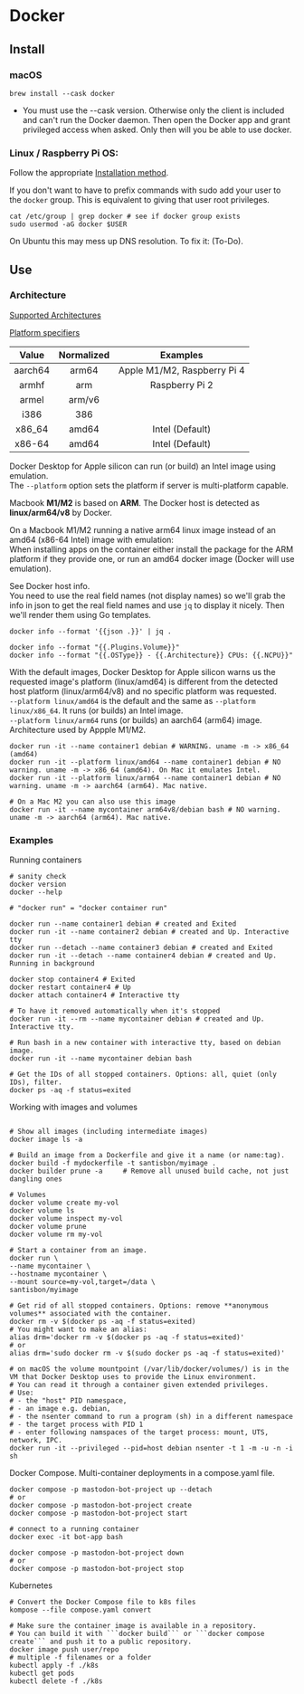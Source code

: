 # Docker

## Install

### macOS
```Shell
brew install --cask docker
```
* You must use the --cask version. Otherwise only the client is included and can't run the Docker daemon. Then open the Docker app and grant privileged access when asked. Only then will you be able to use docker.

### Linux / Raspberry Pi OS:  
Follow the appropriate [Installation method](https://docs.docker.com/engine/install/debian/#install-using-the-convenience-script).

If you don't want to have to prefix commands with sudo add your user to the `docker` group. This is equivalent to giving that user root privileges.
```Shell
cat /etc/group | grep docker # see if docker group exists
sudo usermod -aG docker $USER
```

On Ubuntu this may mess up DNS resolution. To fix it: (To-Do).

## Use

### Architecture

[Supported Architectures](https://github.com/docker-library/official-images#architectures-other-than-amd64)  

[Platform specifiers](https://github.com/containerd/containerd/blob/v1.4.3/platforms/platforms.go#L63)  

|  Value  | Normalized |          Examples           |
| :-----: | :--------: | :-------------------------: |
| aarch64 | arm64      | Apple M1/M2, Raspberry Pi 4 |
| armhf   | arm        | Raspberry Pi 2              |
| armel   | arm/v6     |                             |
| i386    | 386        |                             |
| x86_64  | amd64      | Intel (Default)             |
| x86-64  | amd64      | Intel (Default)             |

Docker Desktop for Apple silicon can run (or build) an Intel image using emulation.  
The ```--platform``` option sets the platform if server is multi-platform capable.  

Macbook **M1/M2** is based on **ARM**. The Docker host is detected as **linux/arm64/v8** by Docker.  

On a Macbook M1/M2 running a native arm64 linux image instead of an amd64 (x86-64 Intel) image with emulation:  
When installing apps on the container either install the package for the ARM platform if they provide one, or run an amd64 docker image (Docker will use emulation). 

See Docker host info.  
You need to use the real field names (not display names) so we'll grab the info in json to get the real field names and use ```jq``` to display it nicely. Then we'll render them using Go templates.

```Shell
docker info --format '{{json .}}' | jq .

docker info --format "{{.Plugins.Volume}}"
docker info --format "{{.OSType}} - {{.Architecture}} CPUs: {{.NCPU}}"
```

With the default images, Docker Desktop for Apple silicon warns us the requested image's platform (linux/amd64) is different from the detected host platform (linux/arm64/v8) and no specific platform was requested.  
```--platform linux/amd64``` is the default and the same as  ```--platform linux/x86_64```. It runs (or builds) an Intel image.  
```--platform linux/arm64``` runs (or builds) an aarch64 (arm64) image. Architecture used by Appple M1/M2.  

```Shell
docker run -it --name container1 debian # WARNING. uname -m -> x86_64 (amd64)
docker run -it --platform linux/amd64 --name container1 debian # NO warning. uname -m -> x86_64 (amd64). On Mac it emulates Intel.
docker run -it --platform linux/arm64 --name container1 debian # NO warning. uname -m -> aarch64 (arm64). Mac native.

# On a Mac M2 you can also use this image
docker run -it --name mycontainer arm64v8/debian bash # NO warning. uname -m -> aarch64 (arm64). Mac native.
```


### Examples

Running containers
```Shell
# sanity check
docker version
docker --help

# "docker run" = "docker container run"

docker run --name container1 debian # created and Exited
docker run -it --name container2 debian # created and Up. Interactive tty
docker run --detach --name container3 debian # created and Exited
docker run -it --detach --name container4 debian # created and Up. Running in background

docker stop container4 # Exited
docker restart container4 # Up
docker attach container4 # Interactive tty

# To have it removed automatically when it's stopped 
docker run -it --rm --name mycontainer debian # created and Up. Interactive tty. 

# Run bash in a new container with interactive tty, based on debian image.
docker run -it --name mycontainer debian bash

# Get the IDs of all stopped containers. Options: all, quiet (only IDs), filter.
docker ps -aq -f status=exited

```

Working with images and volumes
```Shell

# Show all images (including intermediate images)
docker image ls -a

# Build an image from a Dockerfile and give it a name (or name:tag).
docker build -f mydockerfile -t santisbon/myimage .
docker builder prune -a		# Remove all unused build cache, not just dangling ones

# Volumes
docker volume create my-vol
docker volume ls
docker volume inspect my-vol
docker volume prune
docker volume rm my-vol

# Start a container from an image.
docker run \
--name mycontainer \
--hostname mycontainer \
--mount source=my-vol,target=/data \
santisbon/myimage

# Get rid of all stopped containers. Options: remove **anonymous volumes** associated with the container.
docker rm -v $(docker ps -aq -f status=exited)
# You might want to make an alias:
alias drm='docker rm -v $(docker ps -aq -f status=exited)'
# or
alias drm='sudo docker rm -v $(sudo docker ps -aq -f status=exited)'

# on macOS the volume mountpoint (/var/lib/docker/volumes/) is in the VM that Docker Desktop uses to provide the Linux environment.
# You can read it through a container given extended privileges. 
# Use: 
# - the "host" PID namespace, 
# - an image e.g. debian, 
# - the nsenter command to run a program (sh) in a different namespace
# - the target process with PID 1
# - enter following namspaces of the target process: mount, UTS, network, IPC.
docker run -it --privileged --pid=host debian nsenter -t 1 -m -u -n -i sh
```

Docker Compose. Multi-container deployments in a compose.yaml file.

```Shell
docker compose -p mastodon-bot-project up --detach
# or
docker compose -p mastodon-bot-project create
docker compose -p mastodon-bot-project start

# connect to a running container
docker exec -it bot-app bash

docker compose -p mastodon-bot-project down
# or
docker compose -p mastodon-bot-project stop
```

Kubernetes

```Shell
# Convert the Docker Compose file to k8s files
kompose --file compose.yaml convert

# Make sure the container image is available in a repository. 
# You can build it with ```docker build``` or ```docker compose create``` and push it to a public repository.
docker image push user/repo
# multiple -f filenames or a folder 
kubectl apply -f ./k8s
kubectl get pods
kubectl delete -f ./k8s
```

